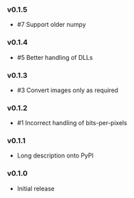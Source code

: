 ### v0.1.5

* #7 Support older numpy

### v0.1.4

* #5 Better handling of DLLs

### v0.1.3

* #3 Convert images only as required

### v0.1.2

* #1 Incorrect handling of bits-per-pixels

### v0.1.1

* Long description onto PyPI

### v0.1.0

* Initial release
